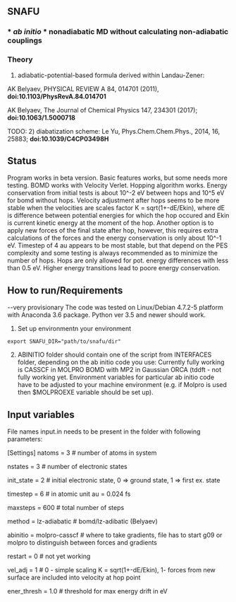 ## SNAFU 

### * *ab initio* * nonadiabatic MD without calculating non-adiabatic couplings

### Theory

1) adiabatic-potential-based formula derived within Landau-Zener:

AK Belyaev, PHYSICAL REVIEW A 84, 014701 (2011), **doi:10.1103/PhysRevA.84.014701**

AK Belyaev, The Journal of Chemical Physics 147, 234301 (2017); **doi:10.1063/1.5000718**

TODO:
2) diabatization scheme: Le Yu, Phys.Chem.Chem.Phys., 2014, 16, 25883; **doi:10.1039/C4CP03498H**

## Status
Program works in beta version. 
Basic features works, but some needs more testing.
BOMD works with Velocity Verlet.
Hopping algorithm works.
Energy conservation from initial tests is about 10^-2 eV between hops and 10^5 eV for bomd without hops.
Velocity adjustment after hops seems to be more stable when the velocities are scales factor K = sqrt(1+-dE/Ekin), where dE is difference between potential energies for which the hop occured and Ekin is current kinetic energy at the moment of the hop. Another option is to apply new forces of the final state after hop, however, this requires extra calculations of the forces and the energy conservation is  only about 10^-1 eV.
Timestep of 4 au appears to be most stable, but that depend on the PES complexity and some testing is always recommended as to minimize the number of hops.
Hops are only allowed for pot. energy differences with less than 0.5 eV. Higher energy transitions lead to poore energy conservation.


## How to run/Requirements
--very provisionary 
The code was tested on Linux/Debian 4.7.2-5 platform with Anaconda 3.6 package.
Python ver 3.5 and newer should work.

1) Set up environmentn your environment
```
export SNAFU_DIR="path/to/snafu/dir"
``` 

2) ABINITIO folder should contain one of the script from INTERFACES folder, depending on the ab initio code you use:
Currently fully working is CASSCF in MOLPRO
BOMD with MP2 in Gaussian
ORCA (tddft - not fully working yet.
Environment variables for particular ab initio code have to be adjusted to your machine environment (e.g. if Molpro is used then $MOLPROEXE variable should be set up).

## Input variables
File names input.in needs to be present in the folder with following parameters:

[Settings]
natoms  = 3                # number of atoms in system

nstates = 3                # number of electronic states

init_state = 2             # initial electronic state, 0 => ground state, 1 => first ex. state

timestep = 6               # in atomic unit au = 0.024 fs 

maxsteps = 600             # total number of steps

method  = lz-adiabatic     # bomd/lz-adibatic (Belyaev)

abinitio  = molpro-casscf   # where to take gradients, file has to start  g09 or molpro to distinguish between forces and gradients

restart = 0                # not yet working

vel_adj = 1                # 0  - simple scaling K = sqrt(1+-dE/Ekin), 1- forces from new surface are included into velocity at hop point

ener_thresh = 1.0          # threshold for max energy drift in eV 
